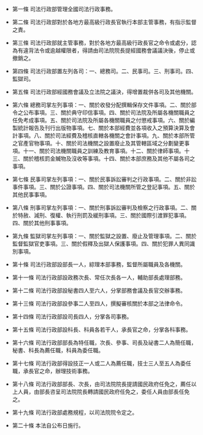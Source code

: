 * 第一條 司法行政部管理全國司法行政事務。

* 第二條 司法行政部對於各地方最高級行政長官執行本部主管事務，有指示監督之責。

* 第三條 司法行政部就主管事務，對於各地方最高級行政長官之命令或處分，認為有違背法令或逾越權限者，得請由司法院院長提經國務會議議決後，停止或撤銷之。

* 第四條 司法行政部置左列各司：一、總務司。二、民事司。三、刑事司。四、監獄司。

* 第五條 司法行政部經國務會議及立法院之議決，得增置裁併各司及其他機關。

* 第六條 總務司掌左列事項：一、關於收發分配撰輯保存文件事項。二、關於部令之公布事項。三、關於典守印信事項。四、關於司法院及所屬各機關職員之任免考成事項。五、關於司法院及所屬各機關職員之付懲戒事項。六、關於編製統計報告及刊行出版物事項。七、關於本部經費並各項收入之預算決算及會計事項。八、關於司法經費及稽核直轄各機關之會計事項。九、關於本部所管之官產官物事項。十、關於司法機關之設置廢止及其管轄區域之分劃變更事項。十一、關於司法機關職員之訓練及教育事項。十二、關於律師事項。十三、關於稽核罰金贓物及沒收等事項。十四、關於本部庶務及其他不屬各司之事項。

* 第七條 民事司掌左列事項：一、關於民事訴訟審判之行政事項。二、關於非訟事件事項。三、關於公證事項。四、關於司法機關所管之登記事項。五、關於其他民事事項。

* 第八條 刑事司掌左列事項：一、關於刑事訴訟審判及檢察之行政事項。二、關於特赦、減刑、復權、執行刑罰及緩刑事項。三、關於國際引渡罪犯事項。四、關於其他刑事事項。

* 第九條 監獄司掌左列事項：一、關於監獄之設置、廢止及管理事項。二、關於監督監獄官吏事項。三、關於假釋及出獄人保護事項。四、關於犯罪人異同識別事項。

* 第十條 司法行政部設部長一人，綜理本部事務，監督所屬職員及各機關。

* 第十一條 司法行政部設政務次長、常任次長各一人，輔助部長處理部務。

* 第十二條 司法行政部設秘書四人至六人，分掌部務會議及長官交辦事務。

* 第十三條 司法行政部設參事二人至四人，撰擬審核關於本部之法律命令。

* 第十四條 司法行政部設司長四人，分掌各司事務。

* 第十五條 司法行政部設科長、科員各若干人，承長官之命，分掌各科事務。

* 第十六條 司法行政部部長為特任職，次長、參事、司長及祕書二人為簡任職，秘書、科長為薦任職，科員為委任職。

* 第十七條 司法行政部得設技正一人或二人為薦任職，技士三人至五人為委任職，承長官之命，辦理技術事務。

* 第十八條 司法行政部部長、次長，由司法院院長提請國民政府任免之，薦任以上人員，由部長咨呈司法院院長轉請國民政府任免之，委任人員由部長任免之。

* 第十九條 司法行政部處務規程，以司法院院令定之。

* 第二十條 本法自公布日施行。


